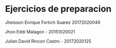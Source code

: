 # Ejercicios de preparacion
Jheisson Enrique Fortich Suarez 20172020049

Jhon Eddi Malagon - 20151020021

Julian David Rincon Castro - 20172020125
